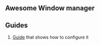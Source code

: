 ## Awesome Window manager

## Guides
1. [Guide](https://epsi-rns.github.io/desktop/2019/06/17/awesome-modularized-main.html) that shows how to configure it 
